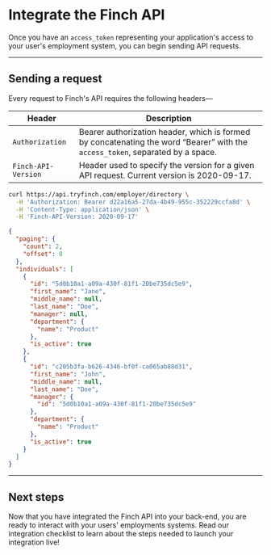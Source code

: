 # Integrate the Finch API

Once you have an `access_token` representing your application's access to your user's employment system, you can begin sending API requests. 

---

## Sending a request
Every request to Finch's API requires the following headers—


Header | Description
---------|----------
 `Authorization` | Bearer authorization header, which is formed by concatenating the word “Bearer” with the `access_token`, separated by a space.
 `Finch-API-Version` | Header used to specify the version for a given API request. Current version is 2020-09-17.

<!--
type: tab
title: Request
-->
```bash
curl https://api.tryfinch.com/employer/directory \
  -H 'Authorization: Bearer d22a16a5-27da-4b49-955c-352229ccfa8d' \
  -H 'Content-Type: application/json' \
  -H 'Finch-API-Version: 2020-09-17'
```

<!--
type: tab
title: Response
-->
```json
{
  "paging": {
    "count": 2,
    "offset": 0
  },
  "individuals": [
    {
      "id": "5d0b10a1-a09a-430f-81f1-20be735dc5e9",
      "first_name": "Jane",
      "middle_name": null,
      "last_name": "Doe",
      "manager": null,
      "department": {
        "name": "Product"
      },
      "is_active": true
    },
    {
      "id": "c205b3fa-b626-4346-bf0f-ca065ab88d31",
      "first_name": "John",
      "middle_name": null,
      "last_name": "Doe",
      "manager": {
        "id": "5d0b10a1-a09a-430f-81f1-20be735dc5e9"
      },
      "department": {
        "name": "Product"
      },
      "is_active": true
    }
  ]
}
```
<!-- type: tab-end -->

---

## Next steps
Now that you have integrated the Finch API into your back-end, you are ready to interact with your users' employments systems. Read our integration checklist to learn about the steps needed to launch your integration live!
